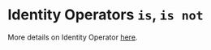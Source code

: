 # Identity Operators `is`, `is not`

More details on Identity Operator [here](https://realpython.com/python-operators-expressions/#identity-operators).
